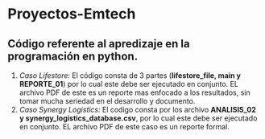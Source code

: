 # Proyectos-Emtech
## **Código referente al apredizaje en la programación en python.**
1) *Caso Lifestore:* El código consta de 3 partes (**lifestore_file, main y REPORTE_01**) por lo cual este debe ser ejecutado en conjunto.
EL archivo PDF de este es un reporte mas enfocado a los resultados, sin tomar mucha seriedad en el desarrollo y documento.
2) *Caso Synergy Logistics:* El codigo consta por los archivo **ANALISIS_02 y synergy_logistics_database.csv**, por lo cual este debe ser ejecutado en conjunto.
EL archivo PDF  de este caso es un reporte formal. 
